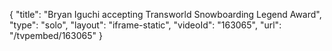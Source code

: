 {
    "title": "Bryan Iguchi accepting Transworld Snowboarding Legend Award",
    "type": "solo",
    "layout": "iframe-static",
    "videoId": "163065",
    "url": "\/tvpembed\/163065"
}